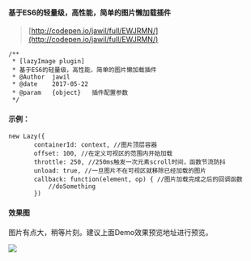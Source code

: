 #### 基于ES6的轻量级，高性能，简单的图片懒加载插件

>[http://codepen.io/jawil/full/EWJRMN/](http://codepen.io/jawil/full/EWJRMN/)

 ```
 /**
  * [lazyImage plugin]
  * 基于ES6的轻量级，高性能，简单的图片懒加载插件
  * @Author  jawil
  * @date    2017-05-22
  * @param   {object}   插件配置参数
  */
 ```

#### 示例：

 ```
 new Lazy({
        containerId: context, //图片顶层容器
        offset: 100, //在定义可视区的范围内开始加载
        throttle: 250, //250ms触发一次元素scroll时间，函数节流防抖
        unload: true, //一旦图片不在可视区就移除已经加载的图片
        callback: function(element, op) { //图片加载完成之后的回调函数
            //doSomething
        })
 ```

#### 效果图

图片有点大，稍等片刻。建议上面Demo效果预览地址进行预览。

![](http://oo2r9rnzp.bkt.clouddn.com/2017-04-08%2022.39.33.gif)

